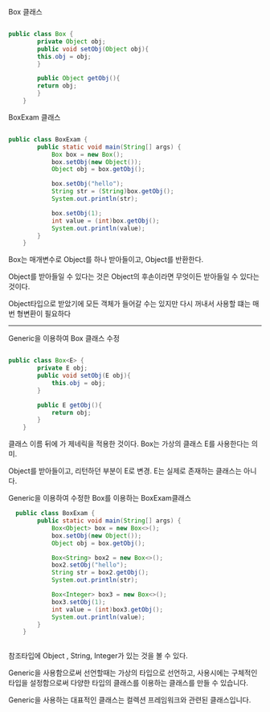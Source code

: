 Box 클래스

```java

public class Box {
        private Object obj;
        public void setObj(Object obj){
        this.obj = obj;
        }

        public Object getObj(){
        return obj;
        }
    }

```

BoxExam 클래스

```java

public class BoxExam {
        public static void main(String[] args) {
            Box box = new Box();
            box.setObj(new Object());
            Object obj = box.getObj();

            box.setObj("hello");
            String str = (String)box.getObj();
            System.out.println(str);

            box.setObj(1);
            int value = (int)box.getObj();
            System.out.println(value);
        }
    }

```

Box는 매개변수로 Object를 하나 받아들이고, Object를 반환한다.

Object를 받아들일 수 있다는 것은 Object의 후손이라면 무엇이든 받아들일 수 있다는 것이다.

Object타입으로 받았기에 모든 객체가 들어갈 수는 있지만 다시 꺼내서 사용할 떄는 매번 형변환이 필요하다

--- 

Generic을 이용하여 Box 클래스 수정

```java

public class Box<E> {
        private E obj;
        public void setObj(E obj){
            this.obj = obj;
        }

        public E getObj(){
            return obj;
        }
    }

```
클래스 이름 뒤에 <E>가 제네릭을 적용한 것이다. Box는 가상의 클래스 E를 사용한다는 의미.

Object를 받아들이고, 리턴하던 부분이 E로 변경. E는 실제로 존재하는 클래스는 아니다.

Generic을 이용하여 수정한 Box를 이용하는 BoxExam클래스
  
  
```java
  public class BoxExam {
        public static void main(String[] args) {
            Box<Object> box = new Box<>();
            box.setObj(new Object());
            Object obj = box.getObj();

            Box<String> box2 = new Box<>();
            box2.setObj("hello");
            String str = box2.getObj();
            System.out.println(str);

            Box<Integer> box3 = new Box<>();
            box3.setObj(1);
            int value = (int)box3.getObj();
            System.out.println(value);
        }
    }
  
```
  
참조타입에 Object , String, Integer가 있는 것을 볼 수 있다.
  
Generic을 사용함으로써 선언할때는 가상의 타입으로 선언하고, 사용시에는 구체적인 타입을 설정함으로써 다양한 타입의 클래스를 이용하는 클래스를 만들 수 있습니다. 
  
Generic을 사용하는 대표적인 클래스는 컬렉션 프레임워크와 관련된 클래스입니다.
